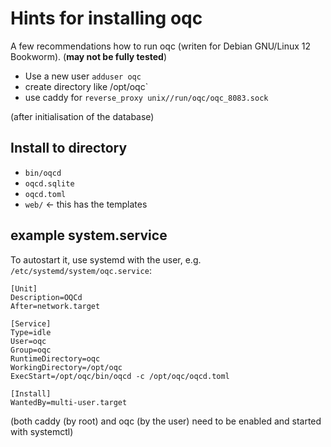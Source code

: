 # Hints for installing oqc

A few recommendations how to run oqc 
(writen for Debian GNU/Linux 12 Bookworm).
(**may not be fully tested**)

* Use a new user `adduser oqc`
* create directory like /opt/oqc`
* use caddy for `reverse_proxy unix//run/oqc/oqc_8083.sock`


(after initialisation of the database)

## Install to directory

* `bin/oqcd`
* `oqcd.sqlite`
* `oqcd.toml`
* `web/` <- this has the templates

## example system.service
To autostart it, use systemd with the user,
e.g. `/etc/systemd/system/oqc.service`:

```
[Unit]
Description=OQCd
After=network.target

[Service]
Type=idle
User=oqc
Group=oqc
RuntimeDirectory=oqc
WorkingDirectory=/opt/oqc
ExecStart=/opt/oqc/bin/oqcd -c /opt/oqc/oqcd.toml

[Install]
WantedBy=multi-user.target
```

(both caddy (by root) and oqc (by the user)
need to be enabled and started with systemctl)
